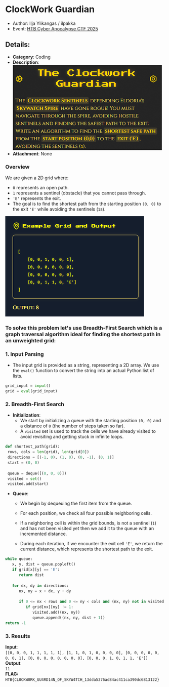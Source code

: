 # ClockWork Guardian
- Author: Ilja Ylikangas / ilpakka
- Event: [HTB Cyber Apocalypse CTF 2025](https://ctf.hackthebox.com/event/2107)

## Details:

- **Category**: Coding
- **Description**:<br>![Description screenshot](images/description.png)
- **Attachment**: None

### Overview

We are given a 2D grid where:
- `0` represents an open path.
- `1` represents a sentinel (obstacle) that you cannot pass through.
- `'E'` represents the exit.
- The goal is to find the shortest path from the starting position `(0, 0)` to the exit `'E'` while avoiding the sentinels (`1`s).

![Example screenshot](images/example.png)

### To solve this problem let's use **Breadth-First Search** which is a graph traversal algorithm ideal for finding the shortest path in an unweighted grid:

### 1. **Input Parsing**
   - The input grid is provided as a string, representing a 2D array. We use the `eval()` function to convert the string into an actual Python list of lists.
   ```python
   grid_input = input()
   grid = eval(grid_input)
   ```

### 2. **Breadth-First Search**
   - **Initialization**:
      - We start by initializing a queue with the starting position `(0, 0)` and a distance of `0` (the number of steps taken so far). 
      - A `visited` set is used to track the cells we have already visited to avoid revisiting and getting stuck in infinite loops.
   ```python
   def shortest_path(grid):
    rows, cols = len(grid), len(grid[0])
    directions = [(-1, 0), (1, 0), (0, -1), (0, 1)]
    start = (0, 0)
    
    queue = deque([(0, 0, 0)])
    visited = set()
    visited.add(start)
   ```

   - **Queue**: 
     - We begin by dequeuing the first item from the queue.
     - For each position, we check all four possible neighboring cells.
     - If a neighboring cell is within the grid bounds, is not a sentinel (`1`) and has not been visited yet then we add it to the queue with an incremented distance.
     
     - During each iteration, if we encounter the exit cell `'E'`, we return the current distance, which represents the shortest path to the exit.
   ```python
   while queue:
      x, y, dist = queue.popleft()
      if grid[x][y] == 'E':
         return dist
        
      for dx, dy in directions:
         nx, ny = x + dx, y + dy
            
         if 0 <= nx < rows and 0 <= ny < cols and (nx, ny) not in visited:
            if grid[nx][ny] != 1:
               visited.add((nx, ny))
               queue.append((nx, ny, dist + 1))
   return -1
   ```

### 3. Results
**Input**:<br>
`[[0, 0, 0, 1, 1, 1, 1, 1], [1, 1, 0, 1, 0, 0, 0, 0], [0, 0, 0, 0, 0, 0, 0, 1], [0, 0, 0, 0, 0, 0, 0, 0], [0, 0, 0, 1, 0, 1, 1, 'E']]`<br>
**Output**:<br>
`11`<br>
**FLAG:** `HTB{CL0CKW0RK_GU4RD14N_OF_SKYW4TCH_13dda5376ad84ac411ca390dc6813122}`
